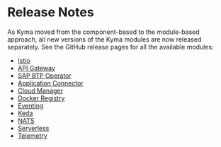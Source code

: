 # Release Notes

As Kyma moved from the component-based to the module-based approach, all new versions of the Kyma modules are now released separately.
See the GitHub release pages for all the available modules:

* [Istio](https://github.com/kyma-project/istio/releases)
* [API Gateway](https://github.com/kyma-project/api-gateway/releases)
* [SAP BTP Operator](https://github.com/kyma-project/btp-manager/releases)
* [Application Connector](https://github.com/kyma-project/application-connector-manager/releases)
* [Cloud Manager](https://github.com/kyma-project/cloud-manager/releases)
* [Docker Registry](https://github.com/kyma-project/docker-registry/releases)
* [Eventing](https://github.com/kyma-project/eventing-manager/releases)
* [Keda](https://github.com/kyma-project/keda-manager/releases)
* [NATS](https://github.com/kyma-project/nats-manager/releases)
* [Serverless](https://github.com/kyma-project/serverless/releases)
* [Telemetry](https://github.com/kyma-project/telemetry-manager/releases)
